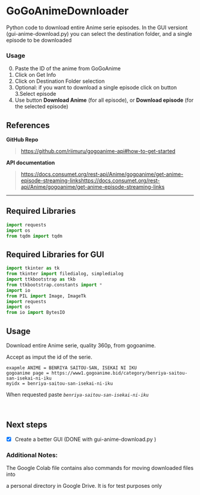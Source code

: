 # GoGoAnimeDownloader
Python code to download entire Anime serie episodes.
In the GUI versiont (gui-anime-download.py) you can select the destination folder,
and a single episode to be downloaded

### Usage
0. Paste the ID of the anime from GoGoAnime
1. Click on Get Info
2. Click on Destination Folder selection
3. Optional: if you want to download a single episode click on button 3.Select episode
4. Use button **Download Anime** (for all episode), or **Download episode** (for the selected episode)
## References
**GitHub Repo**
> https://github.com/riimuru/gogoanime-api#how-to-get-started

**API documentation**
> https://docs.consumet.org/rest-api/Anime/gogoanime/get-anime-episode-streaming-linkshttps://docs.consumet.org/rest-api/Anime/gogoanime/get-anime-episode-streaming-links
---
## Required Libraries
```python
import requests
import os
from tqdm import tqdm
```

## Required Libraries for GUI
```python
import tkinter as tk
from tkinter import filedialog, simpledialog
import ttkbootstrap as tkb
from ttkbootstrap.constants import *
import io
from PIL import Image, ImageTk
import requests
import os
from io import BytesIO
```

## Usage
Download entire Anime serie, quality  360p, from gogoanime.

Accept as imput the id of the serie.

```
exapmle ANIME = BENRIYA SAITOU-SAN, ISEKAI NI IKU
gogoanime page = https://www1.gogoanime.bid/category/benriya-saitou-san-isekai-ni-iku
myidx = benriya-saitou-san-isekai-ni-iku
```

When requested paste  *`benriya-saitou-san-isekai-ni-iku`*

<br>

## Next steps
- [x] Create a better GUI (DONE with gui-anime-download.py )

### Additional Notes:
The Google Colab file contains also commands for moving downloaded files into 

a personal directory in Google Drive. It is for test purposes only
